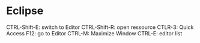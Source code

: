 Eclipse
========

CTRL-Shift-E: switch to Editor
CTRL-Shift-R: open ressource
CTLR-3: Quick Access
F12: go to Editor
CTRL-M: Maximize Window
CTRL-E: editor list
